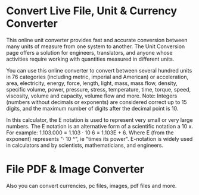 # Convert Live File, Unit & Currency Converter

This online unit converter provides fast and accurate conversion between many units of measure from one system to another. The Unit Conversion page offers a solution for engineers, translators, and anyone whose activities require working with quantities measured in different units.

You can use this online converter to convert between several hundred units in 76 categories (including metric, imperial and American) or acceleration, area, electricity, energy, force, length, light, mass, mass flow, density, specific volume, power, pressure, stress, temperature, time, torque, speed, viscosity, volume and capacity, volume flow and more.
Note: Integers (numbers without decimals or exponents) are considered correct up to 15 digits, and the maximum number of digits after the decimal point is 10.

In this calculator, the E notation is used to represent very small or very large numbers. The E notation is an alternative form of a scientific notation a 10 x. For example: 1.103.000 = 1.103 · 10 6 = 1.103E + 6. Where E (from the exponent) represents "· 10 ^", ie "times its power". E-notation is widely used in calculators and by scientists, mathematicians, and engineers.

# File PDF & Image Converter
Also you can convert currencies, pc files, images, pdf files and more.
